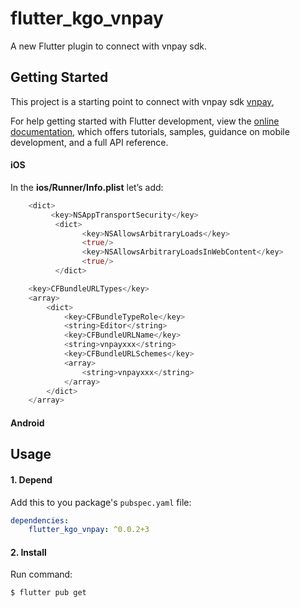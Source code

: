 # flutter_kgo_vnpay

A new Flutter plugin to connect with vnpay sdk.

## Getting Started

This project is a starting point to connect with vnpay sdk
[vnpay](https://vnpay.vn/),

For help getting started with Flutter development, view the
[online documentation](https://flutter.dev/docs), which offers tutorials,
samples, guidance on mobile development, and a full API reference.

#### **iOS**

In the **ios/Runner/Info.plist** let’s add:

```dart
	<dict>
	     <key>NSAppTransportSecurity</key>
          <dict>
                <key>NSAllowsArbitraryLoads</key>
                <true/>
                <key>NSAllowsArbitraryLoadsInWebContent</key>
                <true/>
          </dict>
```

```dart
   	<key>CFBundleURLTypes</key>
   	<array>
   		<dict>
   			<key>CFBundleTypeRole</key>
   			<string>Editor</string>
   			<key>CFBundleURLName</key>
   			<string>vnpayxxx</string>
   			<key>CFBundleURLSchemes</key>
   			<array>
   				<string>vnpayxxx</string>
   			</array>
   		</dict>
   	</array>

```

#### **Android**

## Usage

#### 1\. Depend

Add this to you package's `pubspec.yaml` file:

```yaml
dependencies:
	flutter_kgo_vnpay: ^0.0.2+3
```

#### 2\. Install

Run command:

```bash
$ flutter pub get
```
